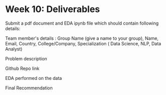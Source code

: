 # Week 10: Deliverables
Submit a pdf document and EDA ipynb file which should contain following details:

Team member's details : Group Name (give a name to your group), Name, Email, Country, College/Company, Specialization ( Data Science, NLP, Data Analyst)

Problem description

Github Repo link

EDA performed on the data

Final Recommendation
